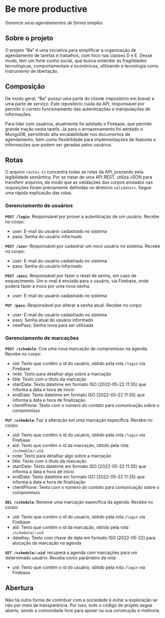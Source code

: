 # Be more productive
*Gerencie seus agendamentos de forma simples*

## Sobre o projeto
O projeto "Be" é uma iniciativa para simplificar a organização de agendamento de tarefas e trabalhos, com foco nas classes D e E. Desse modo, tem um forte cunho social, que busca entender as fragilidades tecnológicas, comportamentais e econônicas, utilizando a tecnologia como instrumento de libertação.

## Composição
De modo geral, "Be" possui uma parte do cliente (repositório em breve) e uma parte de serviço. Este repositório cuida da API, responsável por permitir o correto funcionamento das autenticações e manipulações de informações.

Para lidar com usuários, atualmente foi adotado o Firebase, que permite grande tração nesta tarefa. Já para o armazenamento foi adotado o MongoDB, permitindo alta escalabilidade nos documentos de agendamento, bem como flexibilidade para implementações de features e informações que podem ser geradas pelos usuários.

## Rotas
O arquivo `routes.ts` concentra todas as rotas da API, prezando pela legibilidade semântica. Por se tratar de uma API REST, utiliza JSON para transferir arquivos, de modo que as validações dos corpos enviados nas requisições foram previamente definidas no diretório `validators`. Segue uma rápida explicação das rotas.

### Gerenciamento de usuários

**`POST /login`**: Responsável por prover a autenticação de um usuário. Recebe no corpo:
- user: E-mail do usuário cadastrado no sistema
- pass: Senha do usuário informado

**`POST /user`**: Responsável por cadastrar um novo usuário no sistema. Recebe no corpo:
- user: E-mail do usuário cadastrado no sistema
- pass: Senha do usuário informado

**`POST /pass`**: Responsável por fazer o reset de senha, em caso de esquecimento. Um e-mail é enviado para o usuário, via Firebase, onde poderá fazer a troca por uma nova senha.
- user: E-mail do usuário cadastrado no sistema

**`PUT /pass`**: Responsável por alterar a senha atual. Recebe no corpo:
- user: E-mail do usuário cadastrado no sistema
- pass: Senha atual do usuário informado
- newPass: Senha nova para ser utilizada

### Gerenciamento de marcações

**`POST /schedule`**: Cria uma nova marcação de compromisso na agenda. Recebe no corpo:
- uid: Texto que contêm o id do usuário, obtido pela rota `/login` via Firebase
- note: Texto para detalhar algo sobre a marcação
- title: Texto com o título da marcação
- startDate: Texto datetime em formato ISO (2022-05-22 11:35) que informa a data e hora de início
- endDate: Texto datetime em formato ISO (2022-05-22 11:35) que informa a data e hora de finalização
- clientPhone: Texto com o número do contato para comunicação sobre o compromisso

**`PUT /schedule`**: Faz a alteração em uma marcação específica. Recebe no corpo:
- uid: Texto que contêm o id do usuário, obtido pela rota `/login` via Firebase
- aid: Texto que contêm o id da marcação, obtido pela rota `/schedule/:uid`
- note: Texto para detalhar algo sobre a marcação
- title: Texto com o título da marcação
- startDate: Texto datetime em formato ISO (2022-05-22 11:35) que informa a data e hora de início
- endDate: Texto datetime em formato ISO (2022-05-22 11:35) que informa a data e hora de finalização
- clientPhone: Texto com o número do contato para comunicação sobre o compromisso

**`DEL /schedule`**: Remove uma marcação específica da agenda. Recebe no corpo:
- uid: Texto que contêm o id do usuário, obtido pela rota `/login` via Firebase
- aid: Texto que contêm o id da marcação, obtido pela rota `/schedule/:uid`
- dateKey: Texto com chave de data em formato ISO (2022-05-22) para alocação da marcação na agenda 

**`GET /schedule/:uid`**: recupera a agenda com marcações para um determinado usuário. Recebe como parâmetro de rota:
- uid: Texto que contêm o id do usuário, obtido pela rota `/login` via Firebase

## Abertura
Não há outra forma de contribuir com a sociedade e evitar a exploração se não por meio da transparência. Por isso, todo o código do projeto segue aberto, sendo a comunidade livre para apoiar na sua construção e melhoria.